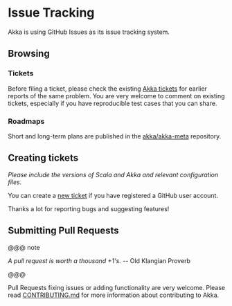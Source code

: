 # Issue Tracking

Akka is using GitHub Issues as its issue tracking system.

## Browsing

### Tickets

Before filing a ticket, please check the existing [Akka tickets](https://github.com/akka/akka/issues) for earlier reports of the same
problem. You are very welcome to comment on existing tickets, especially if you
have reproducible test cases that you can share.

### Roadmaps

Short and long-term plans are published in the [akka/akka-meta](https://github.com/akka/akka-meta/issues) repository.

## Creating tickets

*Please include the versions of Scala and Akka and relevant configuration files.*

You can create a [new ticket](https://github.com/akka/akka/issues/new) if you
have registered a GitHub user account.

Thanks a lot for reporting bugs and suggesting features!

## Submitting Pull Requests

@@@ note

*A pull request is worth a thousand +1's.* -- Old Klangian Proverb

@@@

Pull Requests fixing issues or adding functionality are very welcome.
Please read [CONTRIBUTING.md](https://github.com/akka/akka/blob/main/CONTRIBUTING.md) for
more information about contributing to Akka.
